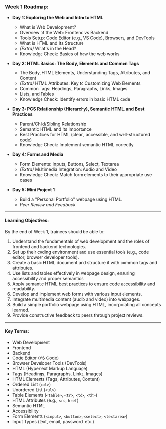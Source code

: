 ### **Week 1 Roadmap:**

- **Day 1: Exploring the Web and Intro to HTML**
  - What is Web Development?
  - Overview of the Web: Frontend vs Backend
  - Tools Setup: Code Editor (e.g., VS Code), Browsers, and DevTools
  - What is HTML and Its Structure
  - *(Extra)* What's in the Head?
  - Knowledge Check: Basics of how the web works

- **Day 2: HTML Basics: The Body, Elements and Common Tags**
  - The Body, HTML Elements, Understanding Tags, Attributes, and Content
  - *(Extra)* HTML Attributes: Key to Customizing Web Elements
  - Common Tags: Headings, Paragraphs, Links, Images
  - Lists, and Tables
  - Knowledge Check: Identify errors in basic HTML code

- **Day 3: PCS Relationship (Hierarchy), Semantic HTML, and Best Practices**
  - Parent/Child/Sibling Relationship
  - Semantic HTML and its Importance
  - Best Practices for HTML (clean, accessible, and well-structured code)
  - Knowledge Check: Implement semantic HTML correctly

- **Day 4: Forms and Media**
  - Form Elements: Inputs, Buttons, Select, Textarea
  - *(Extra)* Multimedia Integration: Audio and Video
  - Knowledge Check: Match form elements to their appropriate use cases

- **Day 5: Mini Project 1**
  - Build a "Personal Portfolio" webpage using HTML.
  - *Peer Review and Feedback*

---

#### **Learning Objectives:**

By the end of Week 1, trainees should be able to:

1. Understand the fundamentals of web development and the roles of frontend and backend technologies.
2. Set up their coding environment and use essential tools (e.g., code editor, browser developer tools).
3. Create a basic HTML document and structure it with common tags and attributes.
4. Use lists and tables effectively in webpage design, ensuring accessibility and proper semantics.
5. Apply semantic HTML best practices to ensure code accessibility and readability.
6. Develop and implement web forms with various input elements.
7. Integrate multimedia content (audio and video) into webpages.
8. Build a simple portfolio webpage using HTML, incorporating all concepts learned.
9. Provide constructive feedback to peers through project reviews.

---

#### **Key Terms:**
- Web Development
- Frontend
- Backend
- Code Editor (VS Code)
- Browser Developer Tools (DevTools)
- HTML (Hypertext Markup Language)
- Tags (Headings, Paragraphs, Links, Images)
- HTML Elements (Tags, Attributes, Content)
- Ordered List (`<ol>`)
- Unordered List (`<ul>`)
- Table Elements (`<table>`, `<tr>`, `<td>`, `<th>`)
- HTML Attributes (e.g., `src`, `href`)
- Semantic HTML
- Accessibility
- Form Elements (`<input>`, `<button>`, `<select>`, `<textarea>`)
- Input Types (text, email, password, etc.)
<!-- - Multimedia (`<audio>`, `<video>`, `controls`, `source`) -->